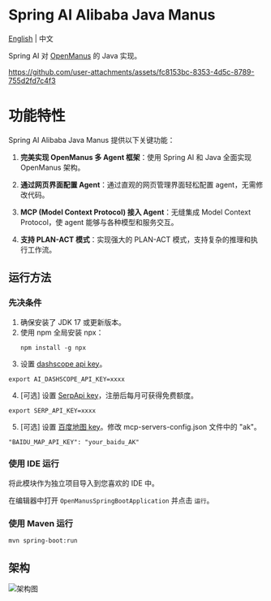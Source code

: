 # Spring AI Alibaba Java Manus

[English](./README.md) | 中文

Spring AI 对 [OpenManus](https://github.com/mannaandpoem/OpenManus/) 的 Java 实现。

https://github.com/user-attachments/assets/fc8153bc-8353-4d5c-8789-755d2fd7c4f3

# 功能特性

Spring AI Alibaba Java Manus 提供以下关键功能：

1. **完美实现 OpenManus 多 Agent 框架**：使用 Spring AI 和 Java 全面实现 OpenManus 架构。

2. **通过网页界面配置 Agent**：通过直观的网页管理界面轻松配置 agent，无需修改代码。

3. **MCP (Model Context Protocol) 接入 Agent**：无缝集成 Model Context Protocol，使 agent 能够与各种模型和服务交互。

4. **支持 PLAN-ACT 模式**：实现强大的 PLAN-ACT 模式，支持复杂的推理和执行工作流。

## 运行方法

### 先决条件

1. 确保安装了 JDK 17 或更新版本。
2. 使用 npm 全局安装 npx：
   ```shell
   npm install -g npx
   ```
3. 设置 [dashscope api key](https://help.aliyun.com/zh/model-studio/getting-started/first-api-call-to-qwen)。

 ```shell
 export AI_DASHSCOPE_API_KEY=xxxx
 ```

4. [可选] 设置 [SerpApi key](https://serpapi.com/users/sign_in)，注册后每月可获得免费额度。

 ```shell
 export SERP_API_KEY=xxxx
 ```

5. [可选] 设置 [百度地图 key](https://lbsyun.baidu.com/apiconsole/key)。修改 mcp-servers-config.json 文件中的 "ak"。

 ```shell
 "BAIDU_MAP_API_KEY": "your_baidu_AK"
 ```

### 使用 IDE 运行

将此模块作为独立项目导入到您喜欢的 IDE 中。

在编辑器中打开 `OpenManusSpringBootApplication` 并点击 `运行`。

### 使用 Maven 运行

```shell
mvn spring-boot:run
```

## 架构

![架构图](https://github.com/user-attachments/assets/4ad14a72-667b-456e-85c1-b05eef8fd414)
